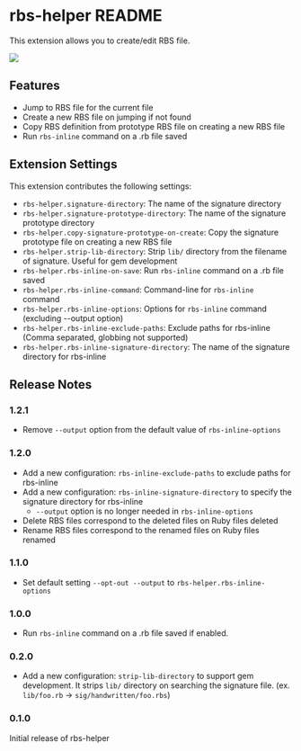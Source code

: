 # rbs-helper README

This extension allows you to create/edit RBS file.

![](preview.gif)

## Features

* Jump to RBS file for the current file
* Create a new RBS file on jumping if not found
* Copy RBS definition from prototype RBS file on creating a new RBS file
* Run `rbs-inline` command on a .rb file saved

## Extension Settings

This extension contributes the following settings:

* `rbs-helper.signature-directory`: The name of the signature directory
* `rbs-helper.signature-prototype-directory`: The name of the signature prototype directory
* `rbs-helper.copy-signature-prototype-on-create`: Copy the signature prototype file on creating a new RBS file
* `rbs-helper.strip-lib-directory`: Strip `lib/` directory from the filename of signature. Useful for gem development
* `rbs-helper.rbs-inline-on-save`: Run `rbs-inline` command on a .rb file saved
* `rbs-helper.rbs-inline-command`: Command-line for `rbs-inline` command
* `rbs-helper.rbs-inline-options`: Options for `rbs-inline` command (excluding --output option)
* `rbs-helper.rbs-inline-exclude-paths`: Exclude paths for rbs-inline (Comma separated, globbing not supported)
* `rbs-helper.rbs-inline-signature-directory`: The name of the signature directory for rbs-inline

## Release Notes

### 1.2.1

* Remove `--output` option from the default value of `rbs-inline-options`

### 1.2.0

* Add a new configuration: `rbs-inline-exclude-paths` to exclude paths for rbs-inline
* Add a new configuration: `rbs-inline-signature-directory` to specify the signature directory for rbs-inline
    * `--output` option is no longer needed in `rbs-inline-options`
* Delete RBS files correspond to the deleted files on Ruby files deleted
* Rename RBS files correspond to the renamed files on Ruby files renamed

### 1.1.0

* Set default setting `--opt-out --output`  to `rbs-helper.rbs-inline-options`

### 1.0.0

* Run `rbs-inline` command on a .rb file saved if enabled.

### 0.2.0

* Add a new configuration: `strip-lib-directory` to support gem development.
  It strips `lib/` directory on searching the signature file.
  (ex. `lib/foo.rb` -> `sig/handwritten/foo.rbs`)

### 0.1.0

Initial release of rbs-helper
